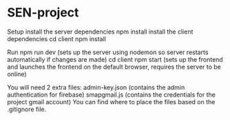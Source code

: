 # SEN-project

Setup
  install the server dependencies 
    npm install
  install the client dependencies
    cd client
    npm install

Run
  npm run dev (sets up the server using nodemon so server restarts automatically if changes are made)
  cd client
  npm start (sets up the frontend and launches the frontend on the default browser, requires the server to be online)
  

You will need 2 extra files:
admin-key.json (contains the admin authentication for firebase)
smapgmail.js (contains the credentials for the project gmail account)
You can find where to place the files based on the .gitignore file.
